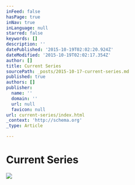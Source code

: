 ```yaml
---
inFeed: false
hasPage: true
inNav: true
inLanguage: null
starred: false
keywords: []
description: ''
datePublished: '2015-10-19T02:02:20.924Z'
dateModified: '2015-10-19T02:02:17.354Z'
author: []
title: Current Series
sourcePath: _posts/2015-10-17-current-series.md
published: true
authors: []
publisher:
  name: ''
  domain: ''
  url: null
  favicon: null
url: current-series/index.html
_context: 'http://schema.org'
_type: Article

---
```

# Current Series
![](https://the-grid-user-content.s3-us-west-2.amazonaws.com/f553c098-10f5-495b-8df9-b96f231fe4a7.png)